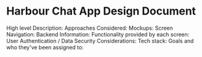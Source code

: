 Harbour Chat App Design Document
================================
High level Description:
Approaches Considered:
Mockups:
Screen Navigation:
Backend Information:
Functionality provided by each screen:
User Authentication / Data Security Considerations:
Tech stack:
Goals and who they've been assigned to:
